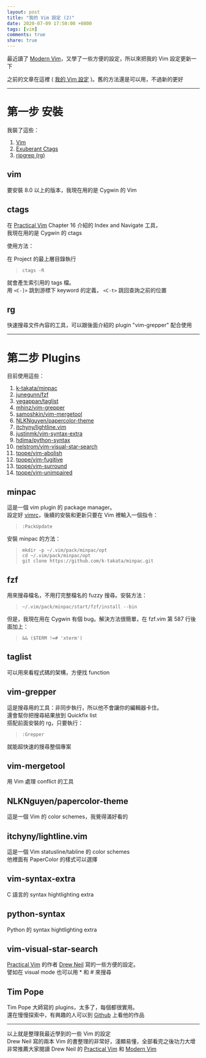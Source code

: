 ```yaml
---
layout: post
title: "我的 Vim 設定 (2)"
date: 2020-07-09 17:50:00 +0800
tags: [vim]
comments: true
share: true
---
```


最近讀了 [Modern Vim][modern_vim]，又學了一些方便的設定，所以來把我的 Vim 設定更新一下

之前的文章在這裡 ( [我的 Vim 設定][my_vim_setting] )。舊的方法還是可以用，不過新的更好

---

# 第一步 安裝 #

我裝了這些：

1. [Vim][vim]
2. [Exuberant Ctags][ctags]
3. [ripgrep (rg)][ripgrep]

## vim ##

要安裝 8.0 以上的版本，我現在用的是 Cygwin 的 Vim

## ctags ##

在 [Practical Vim][practical_vim] Chapter 16 介紹的 Index and Navigate 工具，  
我現在用的是 Cygwin 的 ctags

使用方法：

在 Project 的最上層目錄執行

> `ctags -R`

就會產生索引用的 tags 檔。  
用 `<C-]>` 跳到游標下 keyword 的定義， `<C-t>` 跳回查詢之前的位置

## rg ##

快速搜尋文件內容的工具，可以跟後面介紹的 plugin "vim-grepper" 配合使用

---

# 第二步 Plugins #

目前使用這些：

1. [k-takata/minpac][minpac]
2. [junegunn/fzf][fzf]
3. [yegappan/taglist][taglist]
4. [mhinz/vim-grepper][vim-grepper]
5. [samoshkin/vim-mergetool][vim-mergetool]
6. [NLKNguyen/papercolor-theme][papercolor-theme]
7. [itchyny/lightline.vim][lightline.vim]
8. [justinmk/vim-syntax-extra][vim-syntax-extra]
9. [hdima/python-syntax][python-syntax]
10. [nelstrom/vim-visual-star-search][vim-visual-star-search]
11. [tpope/vim-abolish][vim-abolish]
12. [tpope/vim-fugitive][vim-fugitive]
13. [tpope/vim-surround][vim-surround]
14. [tpope/vim-unimpaired][vim-unimpaired]

## minpac ##

這是一個 vim plugin 的 package manager。  
設定好 [vimrc][vimrc]，後續的安裝和更新只要在 Vim 裡輸入一個指令：

> `:PackUpdate`

安裝 minpac 的方法：

> `mkdir -p ~/.vim/pack/minpac/opt`  
> `cd ~/.vim/pack/minpac/opt`  
> `git clone https://github.com/k-takata/minpac.git`

## fzf ##

用來搜尋檔名，不用打完整檔名的 fuzzy 搜尋。安裝方法：

> `~/.vim/pack/minpac/start/fzf/install --bin`

但是，我現在用在 Cygwin 有個 bug。解決方法很簡單，在 fzf.vim 第 587 行後面加上：

> `&& ($TERM !=# 'xterm')`

## taglist ##

可以用來看程式碼的架構，方便找 function

## vim-grepper ##

這是搜尋用的工具：非同步執行，所以他不會讓你的編輯器卡住。  
還會幫你把搜尋結果放到 Quickfix list  
搭配前面安裝的 rg，只要執行：

> `:Grepper`

就能超快速的搜尋整個專案

## vim-mergetool ##

用 Vim 處理 conflict 的工具

## NLKNguyen/papercolor-theme ##

這是一個 Vim 的 color schemes，我覺得滿好看的

## itchyny/lightline.vim ##

這是一個 Vim statusline/tabline 的 color schemes  
他裡面有 PaperColor 的樣式可以選擇

## vim-syntax-extra ##

C 語言的 syntax hightlighting extra

## python-syntax ##

Python 的 syntax hightlighting extra

## vim-visual-star-search ##

[Practical Vim][practical_vim] 的作者 [Drew Neil][nelstrom] 寫的一些方便的設定。  
譬如在 visual mode 也可以用 * 和 # 來搜尋

## Tim Pope ##

Tim Pope 大師寫的 plugins，太多了，每個都很實用。  
還在慢慢探索中，有興趣的人可以到 [Github][tpope] 上看他的作品

---

以上就是整理我最近學到的一些 Vim 的設定  
Drew Neil 寫的兩本 Vim 的書整理的非常好，淺顯易懂，全部看完之後功力大增  
非常推薦大家閱讀 Drew Neil 的 [Practical Vim][practical_vim] 和 [Modern Vim][modern_vim]

[modern_vim]: https://pragprog.com/titles/modvim/
[my_vim_setting]: https://chienweichih.github.io/my-vim-setting/
[vim]: https://www.vim.org/download.php
[ctags]: http://ctags.sourceforge.net/
[ripgrep]: https://github.com/BurntSushi/ripgrep
[practical_vim]: https://pragprog.com/titles/dnvim2/
[minpac]: https://github.com/k-takata/minpac
[fzf]: https://github.com/junegunn/fzf
[taglist]: https://github.com/yegappan/taglist
[vim-grepper]: https://github.com/mhinz/vim-grepper
[vim-mergetool]: https://github.com/samoshkin/vim-mergetool
[papercolor-theme]: https://github.com/NLKNguyen/papercolor-theme
[lightline.vim]: https://github.com/itchyny/lightline.vim
[vim-syntax-extra]: https://github.com/justinmk/vim-syntax-extra
[python-syntax]: https://github.com/hdima/python-syntax
[vim-visual-star-search]: https://github.com/nelstrom/vim-visual-star-search
[vim-abolish]: https://github.com/tpope/vim-abolish
[vim-fugitive]: https://github.com/tpope/vim-fugitive
[vim-surround]: https://github.com/tpope/vim-surround
[vim-unimpaired]: https://github.com/tpope/vim-unimpaired
[vimrc]: https://github.com/Chienweichih/dotfiles/blob/master/vimrc
[nelstrom]: https://github.com/nelstrom
[tpope]: https://github.com/tpope

